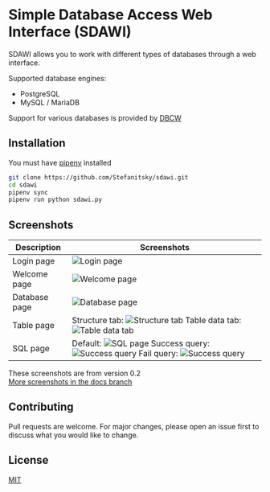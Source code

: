 # Simple Database Access Web Interface (SDAWI)

SDAWI allows you to work with different types of databases
through a web interface.

Supported database engines:
- PostgreSQL
- MySQL / MariaDB

Support for various databases is provided by [DBCW](https://github.com/Stefanitsky/dbcw)

## Installation


You must have [pipenv](https://github.com/pypa/pipenv) installed
```bash
git clone https://github.com/Stefanitsky/sdawi.git
cd sdawi
pipenv sync
pipenv run python sdawi.py
```

## Screenshots

| Description   | Screenshots   |
| ------------- | ------------- |
| Login page    | ![Login page](https://raw.githubusercontent.com/Stefanitsky/sdawi/docs/images/v0.2/login_page.png) |
| Welcome page  | ![Welcome page](https://raw.githubusercontent.com/Stefanitsky/sdawi/docs/images/v0.2/welcome_page.png) |
| Database page | ![Database page](https://raw.githubusercontent.com/Stefanitsky/sdawi/docs/images/v0.2/database_structure_page.png) |
| Table page    | Structure tab:  ![Structure tab](https://raw.githubusercontent.com/Stefanitsky/sdawi/docs/images/v0.2/table_structure_page.png)  Table data tab:  ![Table data tab](https://raw.githubusercontent.com/Stefanitsky/sdawi/docs/images/v0.2/table_data_page.png) |
| SQL page      | Default: ![SQL page](https://raw.githubusercontent.com/Stefanitsky/sdawi/docs/images/v0.2/sql_page.png)  Success query: ![Success query](https://raw.githubusercontent.com/Stefanitsky/sdawi/docs/images/v0.2/sql_page_with_success_query.png)  Fail query: ![Success query](https://raw.githubusercontent.com/Stefanitsky/sdawi/docs/images/v0.2/sql_page_with_fail_query.png)|

These screenshots are from version 0.2  
[More screenshots in the docs branch](https://github.com/Stefanitsky/sdawi/tree/docs)

## Contributing
Pull requests are welcome. For major changes, please open an issue first to discuss what you would like to change.

## License
[MIT](https://choosealicense.com/licenses/mit/)

